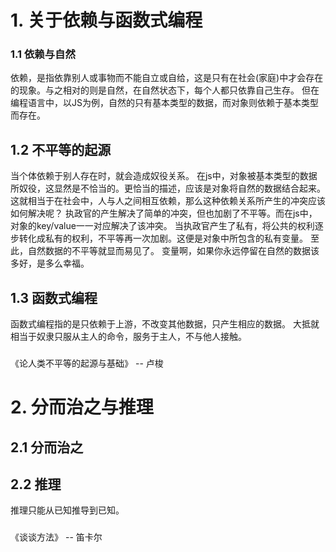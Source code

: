 # 1. 关于依赖与函数式编程
### 1.1 依赖与自然
依赖，是指依靠别人或事物而不能自立或自给，这是只有在社会(家庭)中才会存在的现象。与之相对的则是自然，在自然状态下，每个人都只依靠自己生存。
但在编程语言中，以JS为例，自然的只有基本类型的数据，而对象则依赖于基本类型而存在。
## 1.2 不平等的起源
当个体依赖于别人存在时，就会造成奴役关系。
在js中，对象被基本类型的数据所奴役，这显然是不恰当的。更恰当的描述，应该是对象将自然的数据结合起来。这就相当于在社会中，人与人之间相互依赖，那么这种依赖关系所产生的冲突应该如何解决呢？
执政官的产生解决了简单的冲突，但也加剧了不平等。而在js中，对象的key/value一一对应解决了该冲突。
当执政官产生了私有，将公共的权利逐步转化成私有的权利，不平等再一次加剧。这便是对象中所包含的私有变量。
至此，自然数据的不平等就显而易见了。
变量啊，如果你永远停留在自然的数据该多好，是多么幸福。
## 1.3 函数式编程
函数式编程指的是只依赖于上游，不改变其他数据，只产生相应的数据。
大抵就相当于奴隶只服从主人的命令，服务于主人，不与他人接触。
###
《论人类不平等的起源与基础》 -- 卢梭

# 2. 分而治之与推理
## 2.1 分而治之
## 2.2 推理
推理只能从已知推导到已知。
###
《谈谈方法》 -- 笛卡尔